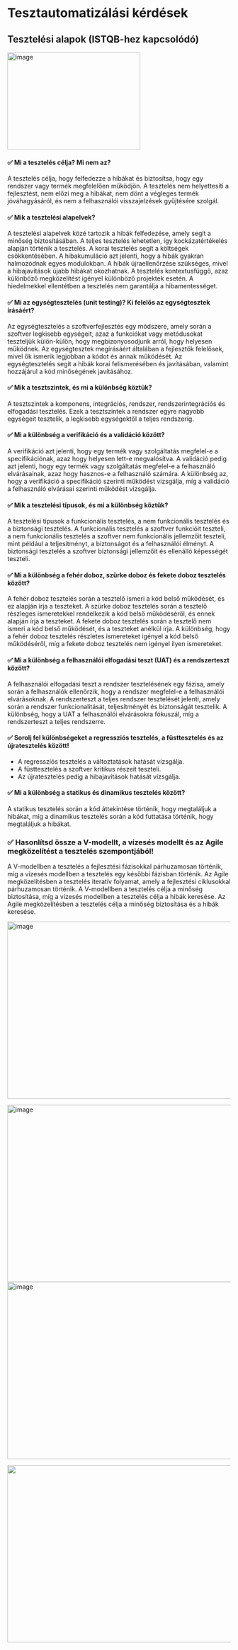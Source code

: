 # Tesztautomatizálási kérdések

## Tesztelési alapok (ISTQB-hez kapcsolódó)
<img src="https://www.mindsmapped.com/wp-content/uploads/2016/06/ISTQB.jpg" alt="image" width="300" height="220">

#### ✅ Mi a tesztelés célja? Mi nem az?
A tesztelés célja, hogy felfedezze a hibákat és biztosítsa, hogy egy rendszer vagy termék megfelelően működjön. A tesztelés nem helyettesíti a fejlesztést, nem előzi meg a hibákat, nem dönt a végleges termék jóváhagyásáról, és nem a felhasználói visszajelzések gyűjtésére szolgál.

#### ✅ Mik a tesztelési alapelvek?
A tesztelési alapelvek közé tartozik a hibák felfedezése, amely segít a minőség biztosításában. A teljes tesztelés lehetetlen, így kockázatértékelés alapján történik a tesztelés. A korai tesztelés segít a költségek csökkentésében. A hibakumuláció azt jelenti, hogy a hibák gyakran halmozódnak egyes modulokban. A hibák újraellenőrzése szükséges, mivel a hibajavítások újabb hibákat okozhatnak. A tesztelés kontextusfüggő, azaz különböző megközelítést igényel különböző projektek esetén. A hiedelmekkel ellentétben a tesztelés nem garantálja a hibamentességet.

#### ✅ Mi az egységtesztelés (unit testing)? Ki felelős az egységtesztek írásáért?
Az egységtesztelés a szoftverfejlesztés egy módszere, amely során a szoftver legkisebb egységeit, azaz a funkciókat vagy metódusokat teszteljük külön-külön, hogy megbizonyosodjunk arról, hogy helyesen működnek. Az egységtesztek megírásáért általában a fejlesztők felelősek, mivel ők ismerik legjobban a kódot és annak működését. Az egységtesztelés segít a hibák korai felismerésében és javításában, valamint hozzájárul a kód minőségének javításához.

#### ✅ Mik a tesztszintek, és mi a különbség köztük?
A tesztszintek a komponens, integrációs, rendszer, rendszerintegrációs és elfogadási tesztelés. Ezek a tesztszintek a rendszer egyre nagyobb egységeit tesztelik, a legkisebb egységektől a teljes rendszerig.

#### ✅ Mi a különbség a verifikáció és a validáció között?
A verifikáció azt jelenti, hogy egy termék vagy szolgáltatás megfelel-e a specifikációnak, azaz hogy helyesen lett-e megvalósítva. A validáció pedig azt jelenti, hogy egy termék vagy szolgáltatás megfelel-e a felhasználó elvárásainak, azaz hogy hasznos-e a felhasználó számára. A különbség az, hogy a verifikáció a specifikáció szerinti működést vizsgálja, míg a validáció a felhasználó elvárásai szerinti működést vizsgálja.

#### ✅ Mik a tesztelési típusok, és mi a különbség köztük?
A tesztelési típusok a funkcionális tesztelés, a nem funkcionális tesztelés és a biztonsági tesztelés. A funkcionális tesztelés a szoftver funkcióit teszteli, a nem funkcionális tesztelés a szoftver nem funkcionális jellemzőit teszteli, mint például a teljesítményt, a biztonságot és a felhasználói élményt. A biztonsági tesztelés a szoftver biztonsági jellemzőit és ellenálló képességét teszteli.

#### ✅ Mi a különbség a fehér doboz, szürke doboz és fekete doboz tesztelés között?
A fehér doboz tesztelés során a tesztelő ismeri a kód belső működését, és ez alapján írja a teszteket. A szürke doboz tesztelés során a tesztelő részleges ismeretekkel rendelkezik a kód belső működéséről, és ennek alapján írja a teszteket. A fekete doboz tesztelés során a tesztelő nem ismeri a kód belső működését, és a teszteket anélkül írja. A különbség, hogy a fehér doboz tesztelés részletes ismereteket igényel a kód belső működéséről, míg a fekete doboz tesztelés nem igényel ilyen ismereteket.
#### ✅ Mi a különbség a felhasználói elfogadási teszt (UAT) és a rendszerteszt között?
A felhasználói elfogadási teszt a rendszer tesztelésének egy fázisa, amely során a felhasználók ellenőrzik, hogy a rendszer megfelel-e a felhasználói elvárásoknak. A rendszerteszt a teljes rendszer tesztelését jelenti, amely során a rendszer funkcionalitását, teljesítményét és biztonságát tesztelik. A különbség, hogy a UAT a felhasználói elvárásokra fókuszál, míg a rendszerteszt a teljes rendszerre.
#### ✅ Sorolj fel különbségeket a regressziós tesztelés, a füsttesztelés és az újratesztelés között!

- A regressziós tesztelés a változtatások hatását vizsgálja.
- A füsttesztelés a szoftver kritikus részeit teszteli.
- Az újratesztelés pedig a hibajavítások hatását vizsgálja.

#### ✅ Mi a különbség a statikus és dinamikus tesztelés között?
A statikus tesztelés során a kód áttekintése történik, hogy megtaláljuk a hibákat, míg a dinamikus tesztelés során a kód futtatása történik, hogy megtaláljuk a hibákat.

### ✅ Hasonlítsd össze a V-modellt, a vízesés modellt és az Agile megközelítést a tesztelés szempontjából!
A V-modellben a tesztelés a fejlesztési fázisokkal párhuzamosan történik, míg a vízesés modellben a tesztelés egy későbbi fázisban történik. Az Agile megközelítésben a tesztelés iteratív folyamat, amely a fejlesztési ciklusokkal párhuzamosan történik. A V-modellben a tesztelés célja a minőség biztosítása, míg a vízesés modellben a tesztelés célja a hibák keresése. Az Agile megközelítésben a tesztelés célja a minőség biztosítása és a hibák keresése.


<img src="https://t4.ftcdn.net/jpg/03/90/15/65/360_F_390156585_8w1lsOyICIAOvDCU8tExXW2QwLCOFwXD.jpg" alt="image" width="550" height="400">


<img src="https://i.imgur.com/S38EBJw.png" alt="image" width="550" height="400">   <img src="https://segedletek.level14.hu/assets/img/modszertan-vizeses.svg" alt="image" width="550" height="400">


<img src="https://promanconsulting.hu/wp-content/uploads/2022/03/agilis-modszertanok-optimized.jpg" width="550" height="400">